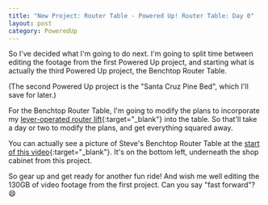 ```yaml
---
title: "New Project: Router Table - Powered Up! Router Table: Day 0"
layout: post
category: PoweredUp
---
```

So I've decided what I'm going to do next. I'm going to split time between editing the footage from the first Powered Up project, and starting what is actually the third Powered Up project, the Benchtop Router Table.

(The second Powered Up project is the "Santa Cruz Pine Bed", which I'll save for later.)

For the Benchtop Router Table, I'm going to modify the plans to incorporate my [lever-operated router lift](https://youtu.be/LJqPDADi8MM){:target="_blank"} into the table. So that'll take a day or two to modify the plans, and get everything squared away.

You can actually see a picture of Steve's Benchtop Router Table at the [start of this video](https://youtu.be/hXjTXeXeTpI){:target="_blank"}. It's on the bottom left, underneath the shop cabinet from this project.

So gear up and get ready for another fun ride! And wish me well editing the 130GB of video footage from the first project. Can you say "fast forward"? 😄
